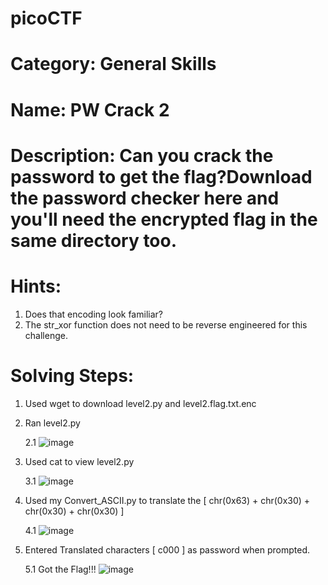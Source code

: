 # picoCTF

# Category: General Skills

# Name: PW Crack 2

# Description: Can you crack the password to get the flag?Download the password checker here and you'll need the encrypted flag in the same directory too.  

# Hints:
1. Does that encoding look familiar?  
2. The str_xor function does not need to be reverse engineered for this challenge.  

# Solving Steps:
1. Used wget to download level2.py and level2.flag.txt.enc
2. Ran level2.py 

      2.1 ![image](https://user-images.githubusercontent.com/99389724/154407523-444aa851-600b-4766-a208-d22d69743023.png)

        
3. Used cat to view level2.py 

      3.1 ![image](https://user-images.githubusercontent.com/99389724/154407671-581f22b8-1a04-4f58-8ee0-ceb07fe692e9.png)


4. Used my Convert_ASCII.py to translate the [ chr(0x63) + chr(0x30) + chr(0x30) + chr(0x30) ]
 
      4.1 ![image](https://user-images.githubusercontent.com/99389724/154407760-370f3417-dd8d-4ab7-944a-455f45f9cb36.png)
    

5. Entered Translated characters [ c000 ] as password when prompted.

      5.1 Got the Flag!!! ![image](https://user-images.githubusercontent.com/99389724/154407803-3841c331-37fb-4c8c-b9db-81a5be498ab2.png)

